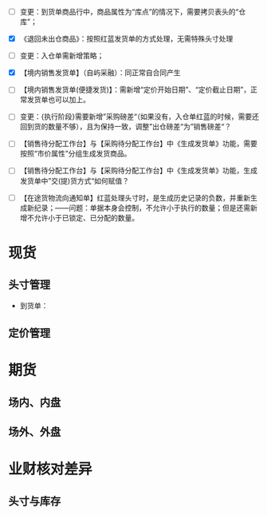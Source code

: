 
- [ ] 变更：到货单商品行中，商品属性为“库点”的情况下，需要拷贝表头的“仓库”；
- [x] 《退回未出仓商品》：按照红蓝发货单的方式处理，无需特殊头寸处理
- [ ] 变更：入仓单需新增策略；
- [x] 【境内销售发货单】（自屿采融）：同正常自合同产生
- [ ] 【境内销售发货单(便捷发货)】：需新增“定价开始日期”、“定价截止日期”，正常发货单也可以加上。
- [ ] 变更：{执行阶段}需要新增”采购磅差“（如果没有，入仓单红蓝的时候，需要还回到货的数量不够），且为保持一致，调整”出仓磅差“为”销售磅差“？
- [ ] 【销售待分配工作台】与【采购待分配工作台】中《生成发货单》功能，需要按照“市价属性”分组生成发货商品。
- [ ] 【销售待分配工作台】与【采购待分配工作台】中《生成发货单》功能，生成发货单中”交(提)货方式“如何赋值？
- [ ] 【在途货物流向通知单】红蓝处理头寸时，是生成历史记录的负数，并重新生成新纪录；——问题：单据本身会控制，不允许小于执行的数量；但是还需新增不允许小于已锁定、已分配的数量。


# 现货
## 头寸管理

- 到货单：

## 定价管理

# 期货

## 场内、内盘

## 场外、外盘

# 业财核对差异

## 头寸与库存








